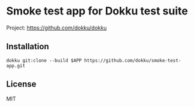 # Smoke test app for Dokku test suite

Project: https://github.com/dokku/dokku

## Installation

```shell
dokku git:clone --build $APP https://github.com/dokku/smoke-test-app.git
```

## License

MIT
